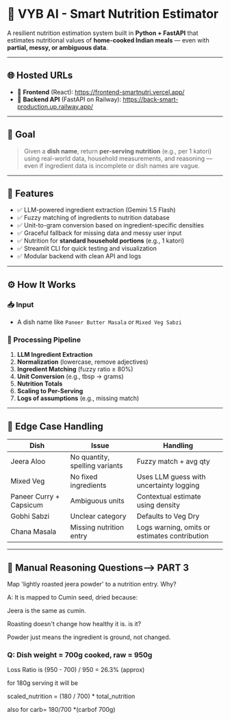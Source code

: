 # 🧠 VYB AI - Smart Nutrition Estimator

A resilient nutrition estimation system built in **Python + FastAPI** that estimates nutritional values of **home-cooked Indian meals** — even with **partial, messy, or ambiguous data**.

---

## 🌐 Hosted URLs

- 🔗 **Frontend** (React): https://frontend-smartnutri.vercel.app/
- 🔗 **Backend API** (FastAPI on Railway): https://back-smart-production.up.railway.app/

---

## 🚀 Goal

> Given a **dish name**, return **per-serving nutrition** (e.g., per 1 katori) using real-world data, household measurements, and reasoning — even if ingredient data is incomplete or dish names are vague.

---

## 🔧 Features

- ✅ LLM-powered ingredient extraction (Gemini 1.5 Flash)
- ✅ Fuzzy matching of ingredients to nutrition database
- ✅ Unit-to-gram conversion based on ingredient-specific densities
- ✅ Graceful fallback for missing data and messy user input
- ✅ Nutrition for **standard household portions** (e.g., 1 katori)
- ✅ Streamlit CLI for quick testing and visualization
- ✅ Modular backend with clean API and logs

---

## ⚙️ How It Works

### 📥 Input

- A dish name like `Paneer Butter Masala` or `Mixed Veg Sabzi`

### 🧬 Processing Pipeline

1. **LLM Ingredient Extraction**
2. **Normalization** (lowercase, remove adjectives)
3. **Ingredient Matching** (fuzzy ratio ≥ 80%)
4. **Unit Conversion** (e.g., tbsp → grams)
5. **Nutrition Totals**
6. **Scaling to Per-Serving**
7. **Logs of assumptions** (e.g., missing match)

---

## 🧪 Edge Case Handling

| Dish                    | Issue                          | Handling                                        |
|-------------------------|--------------------------------|-------------------------------------------------|
| Jeera Aloo              | No quantity, spelling variants | Fuzzy match + avg qty                           |
| Mixed Veg               | No fixed ingredients           | Uses LLM guess with uncertainty logging         |
| Paneer Curry + Capsicum | Ambiguous units                | Contextual estimate using density               |
| Gobhi Sabzi             | Unclear category               | Defaults to Veg Dry                             |
| Chana Masala            | Missing nutrition entry        | Logs warning, omits or estimates contribution   |

---

## 🧠 Manual Reasoning Questions--> PART 3

 Map 'lightly roasted jeera powder' to a nutrition entry. Why?

A: It is mapped to Cumin seed, dried because:

Jeera is the same as cumin.

Roasting doesn't change how healthy it is. is it?

Powder just means the ingredient is ground, not changed.



### Q: Dish weight = 700g cooked, raw = 950g

Loss Ratio is  (950 - 700) / 950 = 26.3% (approx)

 for 180g serving it will be 


scaled_nutrition = (180 / 700) * total_nutrition  

also for carb= 180/700 *(carbof 700g)
